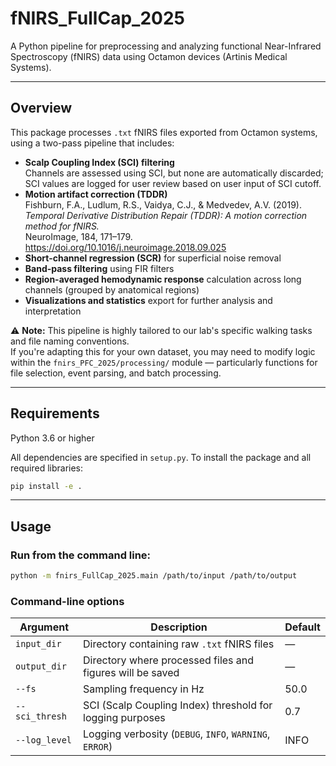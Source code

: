 # fNIRS_FullCap_2025
A Python pipeline for preprocessing and analyzing functional Near-Infrared Spectroscopy (fNIRS) data using Octamon devices (Artinis Medical Systems).

---

##  Overview
This package processes `.txt` fNIRS files exported from Octamon systems, using a two-pass pipeline that includes:
- **Scalp Coupling Index (SCI) filtering**  
  Channels are assessed using SCI, but none are automatically discarded; SCI values are logged for user review based on user input of SCI cutoff.
- **Motion artifact correction (TDDR)**  
  Fishburn, F.A., Ludlum, R.S., Vaidya, C.J., & Medvedev, A.V. (2019).  
  *Temporal Derivative Distribution Repair (TDDR): A motion correction method for fNIRS.*  
  NeuroImage, 184, 171–179. https://doi.org/10.1016/j.neuroimage.2018.09.025
- **Short-channel regression (SCR)** for superficial noise removal
- **Band-pass filtering** using FIR filters
- **Region-averaged hemodynamic response** calculation across long channels (grouped by anatomical regions)
- **Visualizations and statistics** export for further analysis and interpretation

⚠️ **Note:** This pipeline is highly tailored to our lab's specific walking tasks and file naming conventions.  
If you're adapting this for your own dataset, you may need to modify logic within the `fnirs_PFC_2025/processing/` module — particularly functions for file selection, event parsing, and batch processing.

---

## Requirements
Python 3.6 or higher

All dependencies are specified in `setup.py`. To install the package and all required libraries:
```bash
pip install -e .
```

---

## Usage

### Run from the command line:
```bash
python -m fnirs_FullCap_2025.main /path/to/input /path/to/output
```

### Command-line options
| Argument         | Description                                               | Default |
|------------------|-----------------------------------------------------------|---------|
| `input_dir`      | Directory containing raw `.txt` fNIRS files               | —       |
| `output_dir`     | Directory where processed files and figures will be saved | —       |
| `--fs`           | Sampling frequency in Hz                                  | 50.0    |
| `--sci_thresh`   | SCI (Scalp Coupling Index) threshold for logging purposes | 0.7     |
| `--log_level`    | Logging verbosity (`DEBUG`, `INFO`, `WARNING`, `ERROR`)   | INFO    |
